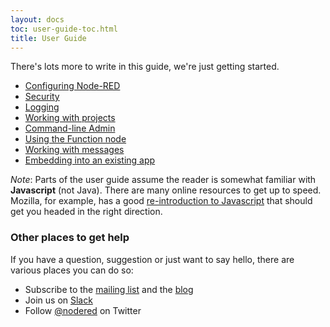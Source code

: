 ```yaml
---
layout: docs
toc: user-guide-toc.html
title: User Guide
---
```


There's lots more to write in this guide, we're just getting started.

- [Configuring Node-RED](/docs/configuration)
- [Security](/docs/security)
- [Logging](/docs/user-guide/logging)
- [Working with projects](/docs/user-guide/projects)
- [Command-line Admin](/docs/node-red-admin)
- [Using the Function node](/docs/writing-functions)
- [Working with messages](/docs/user-guide/messages)
- [Embedding into an existing app](/docs/embedding)

<div class="doc-callout">
<em>Note</em>:  Parts of the user guide assume the reader is somewhat familiar with <strong>Javascript</strong> (not Java).  There are many online resources to get up to speed. Mozilla, for example, has a good <a href="https://developer.mozilla.org/en-US/docs/Web/JavaScript/A_re-introduction_to_JavaScript">re-introduction to Javascript</a> that should get you headed in the right direction.
</div>

### Other places to get help

If you have a question, suggestion or just want to say hello, there are various
places you can do so:

 - Subscribe to the [mailing list](https://groups.google.com/forum/#!forum/node-red)
   and the [blog](http://blog.nodered.org)
 - Join us on [Slack](http://nodered.org/slack/)
 - Follow [@nodered](http://twitter.com/nodered) on Twitter
